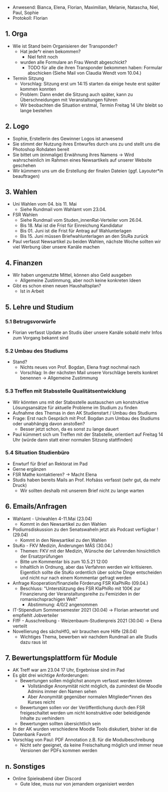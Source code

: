 ---
---

- Anwesend: Bianca, Elena, Florian, Maximilian, Melanie, Natascha, Niel, Paul, Sophie
- Protokoll: Florian

## 1. Orga

- Wie ist Stand beim Organisieren der Transponder?
  - Hat jede\*r einen bekommen?
    - Niel fehlt noch
  - wurden alle Formulare an Frau Wendt abgeschickt?
    - TODO für alle die ihren Transponder bekommen haben: Formular abschicken (Siehe Mail von Claudia Wendt vom 10.04.)
- Termin Sitzung
  - Vorschlag: Sitzung erst um 14:15 starten da einige heute erst später kommen konnten
  - Problem: Dann endet die Sitzung auch später, kann zu Überschneidungen mit Veranstaltungen führen
  - Wir beobachten die Situation erstmal, Termin Freitag 14 Uhr bleibt so lange bestehen

## 2. Logo

- Sophie, Erstellerin des Gewinner Logos ist anwesend
- Sie stimmt der Nutzung ihres Entwurfes durch uns zu und stellt uns die Photoshop Rohdaten bereit
- Sie bittet um (einmalige) Erwähnung ihres Namens -> Wird wahrscheinlich im Rahmen eines Newsartikels auf unserer Website geschehen
- Wir kümmern uns um die Erstellung der finalen Dateien (ggf. Layouter\*in beauftragen)

## 3. Wahlen

- Uni Wahlen vom 04. bis 11. Mai
  - Siehe Rundmail vom Wahlamt vom 23.04.
- FSR Wahlen
  - Siehe Rundmail vom Studen_innenRat-Verteiler vom 26.04.
  - Bis 18. Mai ist die Frist für Einreichung Kandidatur
  - Bis 01. Juni ist die Frist für Antrag auf Wahlunterlagen
  - Bis 15. Juni müssen Briefwahlunterlagen an den StuRa zurück
- Paul verfasst Newsartikel zu beiden Wahlen, nächste Woche sollten wir viel Werbung über unsere Kanäle machen

## 4. Finanzen

- Wir haben ungenutzte Mittel, können also Geld ausgeben
  - Allgemeine Zustimmung, aber noch keine konkreten Ideen
- Gibt es schon einen neuen Haushaltsplan?
  - Ist in Arbeit

## 5. Lehre und Studium

### 5.1 Betrugsvorwürfe

- Florian verfasst Update an Studis über unsere Kanäle sobald mehr Infos zum Vorgang bekannt sind

### 5.2 Umbau des Studiums

- Stand?
  - Nichts neues von Prof. Bogdan, Elena fragt nochmal nach
  - Vorschlag: In der nächsten Mail unsere Vorschläge bereits konkret benennen -> Allgemeine Zustimmung

### 5.3 Treffen mit Stabsstelle Qualitätsentwicklung

- Wir könnten uns mit der Stabsstelle austauschen um konstruktive Lösungsansätze für aktuelle Probleme im Studium zu finden
- Aufnahme des Themas in den AK Studienstart / Umbau des Studiums
- Frage: Erst nach Gespräch mit Prof. Bogdan zum Umbau des Studiums oder unabhängig davon anstoßen?
  - Besser jetzt schon, da es sonst zu lange dauert
- Paul kümmert sich um Treffen mit der Stabstelle, orientiert auf Freitag 14 Uhr (würde dann statt einer normalen Sitzung stattfinden)

### 5.4 Situation Studienbüro

- Enwturf für Brief an Rektorat im Pad
- Gerne ergänzen
- FSR Mathe kontaktieren? -> Macht Elena
- Studis haben bereits Mails an Prof. Hofsäss verfasst (sehr gut, da mehr Druck)
  - Wir sollten deshalb mit unserem Brief nicht zu lange warten

## 6. Emails/Anfragen

- Wahlamt - Uniwahlen 4-11.Mai (23.04)
  - Kommt in den Newsartikel zu den Wahlen
- Podiumsdiskussion zu den Senatswaheln jetzt als Podcast verfügbar ! (29.04)
  - Kommt in den Newsartikel zu den Wahlen
- StuKo - FKV Medizin, Änderungen MÄS (30.04.)
  - Themen: FKV mit der Medizin, Wünsche der Lehrenden hinsichtlich der Ersatzprüfungen
  - Bitte um Kommentar bis zum 10.5.21 12:00
  - Inhaltlich in Ordnung, aber das Verfahren werden wir kritisieren. Eigentlich sollte die StuKo ordentlich über solche Dinge entscheiden und nicht nur nach einem Kommentar gefragt werden
- Anfrage Kooperation/finanzielle Förderung FSR KlaPhiRo (09.04.)
  - Beschluss: "Unterstützung des FSR KlaPhiRo mit 100€ zur Finanzierung der Veranstaltungsreihe zu Femiziden in der romanischsprachigen Welt"
    - Abstimmung: 4/0/2 angenommen
- IT-Stipendium Sommersemester 2021 (30.04) -> Florian antwortet und empfiehlt Jobverteiler
- FIfF - Ausschreibung - Weizenbaum-Studienpreis 2021 (30.04) -> Elena verteilt
- Novellierung des sächsHfG, wir brauchen eure Hilfe (28.04)
  - Wichtiges Thema, bewerben wir nachdem Rundmail an alle Studis dazu raus ist

## 7. Bewertungsplattform für Module

- AK Treff war am 23.04 17 Uhr, Ergebnisse sind im Pad
- Es gibt drei wichtige Anforderungen:
  - Bewertungen sollen möglichst anonym verfasst werden können
    - Vollständige Anonymität nicht möglich, da zumindest die Moodle Admins immer den Namen sehen
    - Aber Anonymität gegenüber normalen Mitglieder\*innen des Kurses reicht
  - Bewertungen sollen vor der Veröffentlichung durch den FSR freigeschaltet werden um nicht konstruktive oder beleidigende Inhalte zu verhindern
  - Bewertungen sollten übersichtlich sein
- In der AK wurden verschiedene Moodle Tools diskutiert, bisher ist die Datenbank Favorit
- Vorschlag von Paul: PDF Annotation z.B. für die Modulbeschreibung
  - Nicht sehr geeignet, da keine Freischaltung möglich und immer neue Versionen der PDFs kommen werden

## n. Sonstiges

- Online Spieleabend über Discord
  - Gute Idee, muss nur von jemandem organisiert werden
